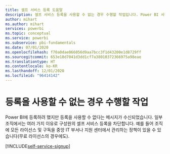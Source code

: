 ```yaml
---
title: 셀프 서비스 등록 도움말
description: 셀프 서비스 등록을 사용할 수 없는 경우 수행할 작업입니다. Power BI 서비스에 등록할 수 없습니다.
author: mihart
ms.author: mihart
services: powerbi
ms.topic: conceptual
ms.service: powerbi
ms.subservice: pbi-fundamentals
ms.date: 07/01/2020
ms.openlocfilehash: f70a0dae066056d9aa7bcc3f1d43200e1d8729ff
ms.sourcegitcommit: 653e18d7041d3dd1cf7a38010372366975a98eae
ms.translationtype: HT
ms.contentlocale: ko-KR
ms.lasthandoff: 12/01/2020
ms.locfileid: "96414142"
---
```

# <a name="what-to-do-if-sign-up-is-disabled"></a>등록을 사용할 수 없는 경우 수행할 작업

Power BI에 등록하려 했지만 등록을 사용할 수 없다는 메시지가 수신되었습니다. 일부 조직에서는 여러 가지 이유로 구성원의 셀프 서비스 등록을 차단합니다.  예를 들어 조직에 모든 라이선스 및 구독을 중앙 IT 부서나 지원 센터에서 관리하는 정책이 있을 수 있습니다(무료 라이선스의 경우에도). 

[!INCLUDE[self-service-signup](../includes/self-service-signup-help.md)]